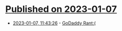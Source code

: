 # [Published on 2023-01-07](index.md)

* [2023-01-07, 11:43:26](https://news.ycombinator.com/item?id=34287199) - [GoDaddy Rant:(](https://news.ycombinator.com/item?id=34287199)
